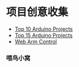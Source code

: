 # 项目创意收集

-  [Top 10 Arduino Projects](https://www.youtube.com/watch?v=DRH-GdZxl-o)
-  [Top 15 Arduino Projects](https://www.youtube.com/watch?v=GsmZmqYEgN0)
-  [Web Arm Control](https://create.arduino.cc/projecthub/phpoc_man/arduino-control-arm-robot-via-web-379ef3?ref=similar&ref_id=42465&offset=1)

### 喂鸟小窝
